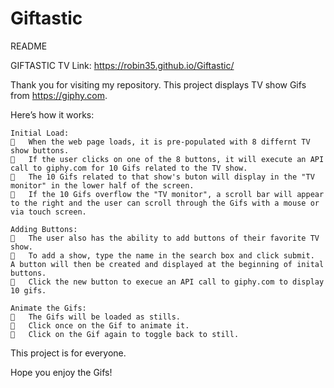 # Giftastic
README

GIFTASTIC TV
Link: https://robin35.github.io/Giftastic/

Thank you for visiting my repository. This project displays TV show Gifs from https://giphy.com. 

Here’s how it works:

    Initial Load:
    	When the web page loads, it is pre-populated with 8 differnt TV show buttons.
    	If the user clicks on one of the 8 buttons, it will execute an API call to giphy.com for 10 Gifs related to the TV show.
    	The 10 Gifs related to that show's buton will display in the "TV monitor" in the lower half of the screen.  
    	If the 10 Gifs overflow the "TV monitor", a scroll bar will appear to the right and the user can scroll through the Gifs with a mouse or via touch screen.

    Adding Buttons:
    	The user also has the ability to add buttons of their favorite TV show.  
    	To add a show, type the name in the search box and click submit.  A button will then be created and displayed at the beginning of inital buttons.  
    	Click the new button to execue an API call to giphy.com to display 10 gifs.
    
    Animate the Gifs:
    	The Gifs will be loaded as stills.
    	Click once on the Gif to animate it.
    	Click on the Gif again to toggle back to still.
    
This project is for everyone.

Hope you enjoy the Gifs!
